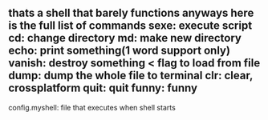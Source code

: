 thats a shell that barely functions anyways here is the full list of commands
sexe: execute script
cd: change directory
md: make new directory
echo: print something(1 word support only)
vanish: destroy something
< flag to load from file
dump: dump the whole file to terminal
clr: clear, crossplatform
quit: quit
funny: funny
--------------------------------------------
config.myshell: file that executes when shell starts
